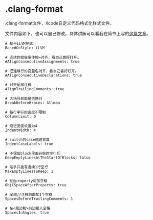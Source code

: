 # .clang-format
.clang-format文件，Xcode自定义代码格式化样式文件。

文件内容如下，也可以自己修改。具体讲解可以看我在简书上写的[这篇文章](http://www.jianshu.com/p/a725e24d7835)。
```
# 基于LLVM样式
BasedOnStyle: LLVM

# 连续的赋值操作按=对齐，看自己喜好打开。
#AlignConsecutiveAssignments: true

# 把连续行的变量名对齐，看自己喜好打开。
#AlignConsecutiveDeclarations: true

# 对齐尾部注释
AlignTrailingComments: true

# 大括号前面是否换行
BreakBeforeBraces: Allman

# 每行字符的宽度不限制
ColumnLimit: 0

# 缩进宽度设置为4
IndentWidth: 4

# switch的case缩进宽度
IndentCaseLabels: true

# 不保留block里面开始的空行们
KeepEmptyLinesAtTheStartOfBlocks: false

# 最多只能有连续1行空行
MaxEmptyLinesToKeep: 1

# 在@property后加空格
ObjCSpaceAfterProperty: true

# 尾部//注释前面加1个空格
SpacesBeforeTrailingComments: 1

# 在<后边和>前边插入空格
SpacesInAngles: true
```
